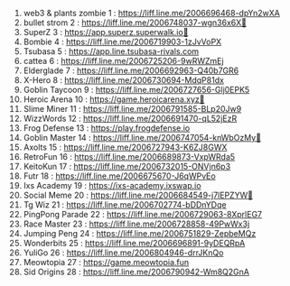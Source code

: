 1. web3 & plants zombie    1   : https://liff.line.me/2006696468-dpYn2wXA
2. bullet strom            2   : https://liff.line.me/2006748037-wgn36x6X🔴
3. SuperZ                  3   : https://app.superz.superwalk.io🔴
4. Bombie                  4   : https://liff.line.me/2006719903-1zJvVoPX
5. Tsubasa                 5   : https://app.line.tsubasa-rivals.com
6. cattea                  6   : https://liff.line.me/2006725206-9wRWZmEj
7. Elderglade              7   : https://liff.line.me/2006692963-Q40b7GR6
8. X-Hero                  8   : https://liff.line.me/2006730694-MdqP81dx
9. Goblin Taycoon          9   : https://liff.line.me/2006727656-Glj0EPK5
10. Heroic Arena           10  : https://game.heroicarena.xyz🔴
11. Slime Miner            11  : https://liff.line.me/2006791585-BLp20Jw9
12. WizzWords              12  : https://liff.line.me/2006691470-qL52jEzR
13. Frog Defense           13  : https://play.frogdefense.io
14. Goblin Master          14  : https://liff.line.me/2006747054-knWbOzMy🔴
15. Axolts                 15  : https://liff.line.me/2006727943-K6ZJ8GWX
16. RetroFun               16  : https://liff.line.me/2006689873-VxpWRda5
17. KeitoKun               17  : https://liff.line.me/2006732015-ONVjn6p3
18. Futr                   18  : https://liff.line.me/2006675670-J6qWPvEo
19. Ixs Academy            19  : https://ixs-academy.ixswap.io
20. Social Meme            20  : https://liff.line.me/2006684549-j7lEPZYW🔴
21. Tg Wiz                 21  : https://liff.line.me/2006702774-bDDnYDqe
22. PingPong Parade        22  : https://liff.line.me/2006729063-8XprlEG7
23. Race Master            23  : https://liff.line.me/2006728858-49PwWx3j
24. Jumping Peng           24  : https://liff.line.me/2006751829-ZepbeMQz
25. Wonderbits             25  : https://liff.line.me/2006696891-9yDEQRpA
26. YuliGo                 26  : https://liff.line.me/2006804946-drrJKnQo
27. Meowtopia              27  : https://game.meowtopia.fun
28. Sid Origins            28  : https://liff.line.me/2006790942-Wm8Q2GnA
